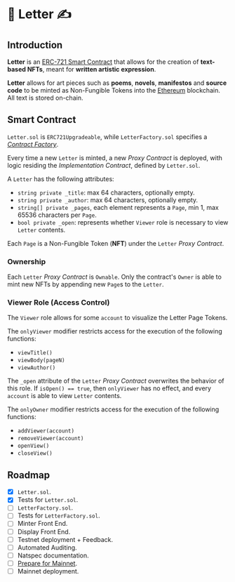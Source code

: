 # 📜 Letter ✍️

## Introduction

**Letter** is an [ERC-721 Smart Contract](http://erc721.org/) that allows for the creation of **text-based NFTs**, meant for **written artistic expression**.

**Letter** allows for art pieces such as **poems**, **novels**, **manifestos** and **source code** to be minted as Non-Fungible Tokens into the [Ethereum](https://ethereum.org/en/) blockchain. All text is stored on-chain.

## Smart Contract

`Letter.sol` is `ERC721Upgradeable`, while `LetterFactory.sol` specifies a *[Contract Factory](https://docs.openzeppelin.com/contracts/4.x/api/proxy)*.

Every time a new `Letter` is minted, a new *Proxy Contract* is deployed, with logic residing the *Implementation Contract*, defined by `Letter.sol`.

A `Letter` has the following attributes:
- `string private _title`: max 64 characters, optionally empty.
- `string private _author`: max 64 characters, optionally empty.
- `string[] private _pages`, each element represents a `Page`, min 1, max 65536 characters per `Page`.
- `bool private _open`: represents whether `Viewer` role is necessary to view `Letter` contents.

Each `Page` is a Non-Fungible Token (**NFT**) under the `Letter` *Proxy Contract*.

### Ownership

Each `Letter` *Proxy Contract* is `Ownable`.
Only the contract's `Owner` is able to mint new NFTs by appending new `Page`s to the `Letter`.

### Viewer Role (Access Control)

The `Viewer` role allows for some `account` to visualize the Letter Page Tokens.

The `onlyViewer` modifier restricts access for the execution of the following functions:
- `viewTitle()`
- `viewBody(pageN)`
- `viewAuthor()`

The `_open` attribute of the `Letter` *Proxy Contract* overwrites the behavior of this role.
If `isOpen() == true`, then `onlyViewer` has no effect, and every `account` is able to view `Letter` contents.

The `onlyOwner` modifier restricts access for the execution of the following functions:
- `addViewer(account)`
- `removeViewer(account)`
- `openView()`
- `closeView()`

## Roadmap

- [x] `Letter.sol`.
- [x] Tests for `Letter.sol`.
- [ ] `LetterFactory.sol`.
- [ ] Tests for `LetterFactory.sol`.
- [ ] Minter Front End.
- [ ] Display Front End.
- [ ] Testnet deployment + Feedback.
- [ ] Automated Auditing.
- [ ] Natspec documentation.
- [ ] [Prepare for Mainnet](https://docs.openzeppelin.com/learn/preparing-for-mainnet).
- [ ] Mainnet deployment.